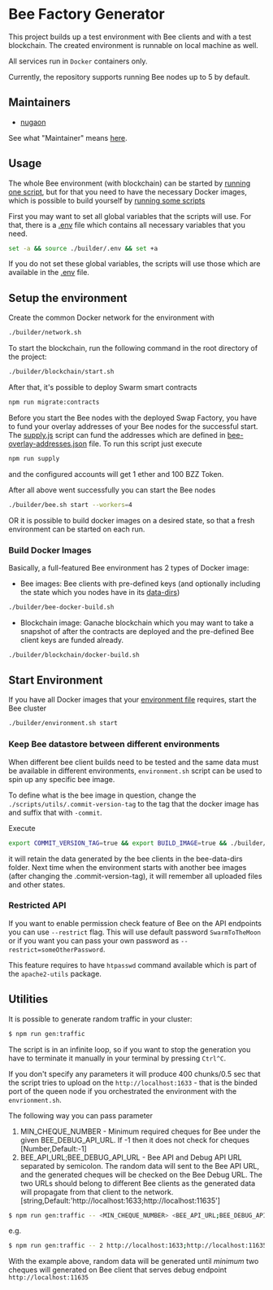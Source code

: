 # Bee Factory Generator
This project builds up a test environment with Bee clients and with a test blockchain.
The created environment is runnable on local machine as well.

All services run in `Docker` containers only.

Currently, the repository supports running Bee nodes up to 5 by default.

## Maintainers

- [nugaon](https://github.com/nugaon)

See what "Maintainer" means [here](https://github.com/ethersphere/repo-maintainer).

## Usage
The whole Bee environment (with blockchain) can be started by [running one script](###Run-Environment),
but for that you need to have the necessary Docker images, which is possible to build yourself by [running some scripts](###Setup-the-environment)

First you may want to set all global variables that the scripts will use.
For that, there is a [.env](builder/.env) file which contains all necessary variables that you need.

```sh
set -a && source ./builder/.env && set +a
```

If you do not set these global variables, the scripts will use those which are available in the [.env](builder/.env) file.

## Setup the environment

Create the common Docker network for the environment with

```sh
./builder/network.sh
```

To start the blockchain, run the following command in the root directory of the project:

```sh
./builder/blockchain/start.sh
```

After that, it's possible to deploy Swarm smart contracts

```sh
npm run migrate:contracts
```

Before you start the Bee nodes with the deployed Swap Factory, you have to fund your overlay addresses of your Bee nodes for the successful start.
The [supply.js](src/supply.js) script can fund the addresses which are defined in [bee-overlay-addresses.json](bee-overlay-addresses.json) file.
To run this script just execute

```sh
npm run supply
```

and the configured accounts will get 1 ether and 100 BZZ Token.

After all above went successfully you can start the Bee nodes

```sh
./builder/bee.sh start --workers=4
```

OR it is possible to build docker images on a desired state, so that a fresh environment can be started on each run.

### Build Docker Images

Basically, a full-featured Bee environment has 2 types of Docker image:

- Bee images: Bee clients with pre-defined keys (and optionally including the state which you nodes have in its [data-dirs](scripts/bee-data-dirs))
```sh
./builder/bee-docker-build.sh
```
- Blockchain image: Ganache blockchain which you may want to take a snapshot of after the contracts are deployed and the pre-defined Bee client keys are funded already.
```sh
./builder/blockchain/docker-build.sh
```

## Start Environment

If you have all Docker images that your [environment file](scripts/.env) requires,
start the Bee cluster

```sh
./builder/environment.sh start
```

### Keep Bee datastore between different environments
When different bee client builds need to be tested and the same data must be available in different environments,
`environment.sh` script can be used to spin up any specific bee image.

To define what is the bee image in question, change the `./scripts/utils/.commit-version-tag` to the tag that the docker image has and suffix that with `-commit`.

Execute
```sh
export COMMIT_VERSION_TAG=true && export BUILD_IMAGE=true && ./builder/environment.sh start
```

it will retain the data generated by the bee clients in the bee-data-dirs folder.
Next time when the environment starts with another bee images (after changing the .commit-version-tag), it will remember all uploaded files and other states.

### Restricted API

If you want to enable permission check feature of Bee on the API endpoints you can use `--restrict` flag. This will
use default password `SwarmToTheMoon` or if you want you can pass your own password as `--restrict=someOtherPassword`.

This feature requires to have `htpasswd` command available which is part of the `apache2-utils` package.

## Utilities

It is possible to generate random traffic in your cluster:

```sh
$ npm run gen:traffic
```

The script is in an infinite loop, so if you want to stop the generation you have to terminate it manually in your terminal by pressing `Ctrl^C`.

If you don't specify any parameters it will produce 400 chunks/0.5 sec that the script tries to upload on the `http://localhost:1633` - that is the binded port of the queen node if you orchestrated the environment with the `envrionment.sh`.

The following way you can pass parameter

1. MIN_CHEQUE_NUMBER - Minimum required cheques for Bee under the given BEE_DEBUG_API_URL. If -1 then it does not check for cheques [Number,Default:-1]
2. BEE_API_URL;BEE_DEBUG_API_URL - Bee API and Debug API URL separated by semicolon. The random data will sent to the Bee API URL, and the generated cheques will be checked on the Bee Debug URL. The two URLs should belong to different Bee clients as the generated data will propagate from that client to the network. [string,Default:'http://localhost:1633;http://localhost:11635']

```sh
$ npm run gen:traffic -- <MIN_CHEQUE_NUMBER> <BEE_API_URL;BEE_DEBUG_API_URL> <BEE_API_URL;BEE_DEBUG_API_URL> (...)
```

e.g.

```sh
$ npm run gen:traffic -- 2 http://localhost:1633;http://localhost:11635
```

With the example above, random data will be generated until _minimum_ two cheques will generated on Bee client that serves debug endpoint `http://localhost:11635`
